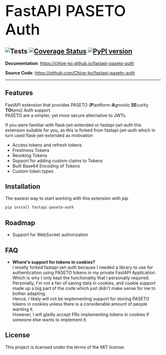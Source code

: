 <h1 align="left" style="margin-bottom: 20px; font-weight: 500; font-size: 50px; color: black;">
  FastAPI PASETO Auth
</h1>

![Tests](https://github.com/Chloe-ko/fastapi-paseto-auth/workflows/Tests/badge.svg)
[![Coverage Status](https://coveralls.io/repos/github/Chloe-ko/fastapi-paseto-auth/badge.svg?branch=master)](https://coveralls.io/github/Chloe-ko/fastapi-paseto-auth?branch=master)
[![PyPI version](https://badge.fury.io/py/fastapi-paseto-auth.svg)](https://badge.fury.io/py/fastapi-paseto-auth)
---

**Documentation**: <a href="https://chloe-ko.github.io/fastapi-paseto-auth" target="_blank">https://chloe-ko.github.io/fastapi-paseto-auth</a>

**Source Code**: <a href="https://github.com/Chloe-ko/fastapi-paseto-auth" target="_blank">https://github.com/Chloe-ko/fastapi-paseto-auth</a>

---

## Features
FastAPI extension that provides PASETO (**P**lastform-**A**gnostic **SE**curity **TO**kens) Auth support\
PASETO are a simpler, yet more secure alternative to JWTs.

If you were familiar with flask-jwt-extended or fastapi-jwt-auth this extension suitable for you, as this is forked from fastapi-jwt-auth which in turn used flask-jwt-extended as motivation

- Access tokens and refresh tokens
- Freshness Tokens
- Revoking Tokens
- Support for adding custom claims to Tokens
- Built Base64 Encoding of Tokens
- Custom token types

## Installation
The easiest way to start working with this extension with pip

```bash
pip install fastapi-paseto-auth
```

## Roadmap
- Support for WebSocket authorization

## FAQ
- **Where's support for tokens in cookies?**\
I mostly forked fastapi-jwt-auth because I needed a library to use for authentication using PASETO tokens in my private FastAPI Application. Which is why I only kept the functionality that I personally required.\
Personally, I'm not a fan of saving data in cookies, and cookie support made up a big part of the code which just didn't make sense for me to bother adapting.\
Hence, I likely will not be implementing support for storing PASETO tokens in cookies unless there is a considerable amount of people wanting it.\
However, I will gladly accept PRs implementing tokens in cookies if someone else wants to implement it.

## License
This project is licensed under the terms of the MIT license.
